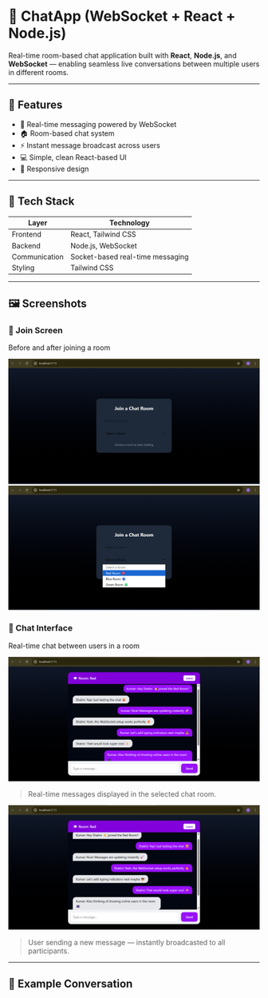 # 💬 ChatApp (WebSocket + React + Node.js)

Real-time room-based chat application built with **React**, **Node.js**, and **WebSocket** — enabling seamless live conversations between multiple users in different rooms.

---

## 🚀 Features

- 🔴 Real-time messaging powered by WebSocket  
- 🏠 Room-based chat system  
- ⚡ Instant message broadcast across users  
- 💻 Simple, clean React-based UI  
- 📱 Responsive design  

---

## 🧩 Tech Stack

| Layer | Technology |
|-------|-------------|
| Frontend | React, Tailwind CSS |
| Backend | Node.js, WebSocket |
| Communication | Socket-based real-time messaging |
| Styling | Tailwind CSS |

---

## 🖼️ Screenshots

### 🧍 Join Screen
Before and after joining a room

![Join Screen 1](./public/join-screen-1.png)
![Join Screen 2](./public/join-screen-2.png)

### 💬 Chat Interface
Real-time chat between users in a room

![Chat Interface 1](./public/chat-interface-1.png)
> Real-time messages displayed in the selected chat room.

![Chat Interface 2](./public/chat-interface-2.png)
> User sending a new message — instantly broadcasted to all participants.

---

## 🧠 Example Conversation


